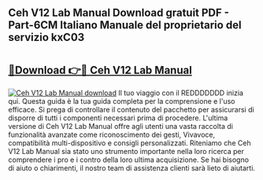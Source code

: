 ## Ceh V12 Lab Manual Download gratuit PDF - Part-6CM Italiano Manuale del proprietario del servizio kxC03

# <h2><a href="http://df9ubw7.blite.top/?on=Ceh+V12+Lab+Manual">🔗Download 👉🔴 Ceh V12 Lab Manual</a></h2>

[![Ceh V12 Lab Manual download](https://i.imgur.com/lujVjoI.png)](http://df9ubw7.blite.top/?on=Ceh+V12+Lab+Manual)
Il tuo viaggio con il REDDDDDDD inizia qui. Questa guida è la tua guida completa per la comprensione e l'uso efficace. Si prega di controllare il contenuto del pacchetto per assicurarsi di disporre di tutti i componenti necessari prima di procedere. L'ultima versione di Ceh V12 Lab Manual offre agli utenti una vasta raccolta di funzionalità avanzate come riconoscimento dei gesti, Vivavoce, compatibilità multi-dispositivo e consigli personalizzati. Riteniamo che Ceh V12 Lab Manual sia stato uno strumento importante nella loro ricerca per comprendere i pro e i contro della loro ultima acquisizione. Se hai bisogno di aiuto o chiarimenti, il nostro team di assistenza clienti sarà lieto di aiutarti.
